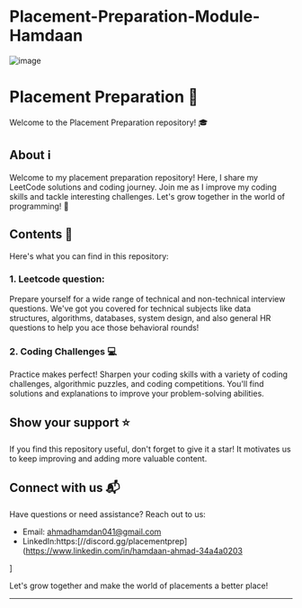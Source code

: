 # Placement-Preparation-Module-Hamdaan
<!-- Add an eye-catching header/banner here -->
![image](https://github.com/githamdaan25/Placement-Preparation-Module-Hamdaan/assets/85315584/0dde0fa3-0752-46aa-849e-d7408ffe3fd0)


# Placement Preparation :rocket:

Welcome to the Placement Preparation repository! :mortar_board:

## About :information_source:

Welcome to my placement preparation repository! Here, I share my LeetCode solutions and coding journey. Join me as I improve my coding skills and tackle interesting challenges. Let's grow together in the world of programming! 🚀



## Contents :file_folder:

Here's what you can find in this repository:

### 1. Leetcode question:

Prepare yourself for a wide range of technical and non-technical interview questions. We've got you covered for technical subjects like data structures, algorithms, databases, system design, and also general HR questions to help you ace those behavioral rounds!

### 2. Coding Challenges :computer:

Practice makes perfect! Sharpen your coding skills with a variety of coding challenges, algorithmic puzzles, and coding competitions. You'll find solutions and explanations to improve your problem-solving abilities.



## Show your support :star:

If you find this repository useful, don't forget to give it a star! It motivates us to keep improving and adding more valuable content.

## Connect with us :mailbox_with_mail:

Have questions or need assistance? Reach out to us:

- Email: ahmadhamdan041@gmail.com
- LinkedIn:https:[//discord.gg/placementprep](https://www.linkedin.com/in/hamdaan-ahmad-34a4a0203

]

Let's grow together and make the world of placements a better place!

---


